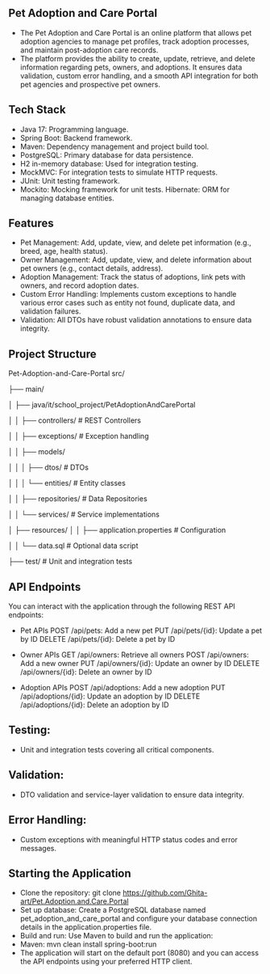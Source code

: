 ## Pet Adoption and Care Portal

- The Pet Adoption and Care Portal is an online platform that allows pet adoption agencies to manage pet profiles, track adoption processes, 
and maintain post-adoption care records.
- The platform provides the ability to create, update, retrieve, and delete information regarding pets, owners, and adoptions.
It ensures data validation, custom error handling, and a smooth API integration for both pet agencies and prospective pet owners.

## Tech Stack
- Java 17: Programming language. 
- Spring Boot: Backend framework. 
- Maven: Dependency management and project build tool.
- PostgreSQL: Primary database for data persistence. 
- H2 in-memory database: Used for integration testing.
- MockMVC: For integration tests to simulate HTTP requests. 
- JUnit: Unit testing framework.
- Mockito: Mocking framework for unit tests. Hibernate: ORM for managing database entities.

## Features
- Pet Management: Add, update, view, and delete pet information (e.g., breed, age, health status).
- Owner Management: Add, update, view, and delete information about pet owners (e.g., contact details, address).
- Adoption Management: Track the status of adoptions, link pets with owners, and record adoption dates.
- Custom Error Handling: Implements custom exceptions to handle various error cases such as entity not found, duplicate data, and validation failures.
- Validation: All DTOs have robust validation annotations to ensure data integrity.

## Project Structure
Pet-Adoption-and-Care-Portal
src/

├── main/

│   ├── java/it/school_project/PetAdoptionAndCarePortal

│   │   ├── controllers/             # REST Controllers

│   │   ├── exceptions/              # Exception handling

│   │   ├── models/                  

│   │   │   ├── dtos/                # DTOs

│   │   │   └── entities/            # Entity classes

│   │   ├── repositories/            # Data Repositories

│   │   └── services/                # Service implementations

│   ├── resources/
│   │   ├── application.properties   # Configuration

│   │   └── data.sql                 # Optional data script

├── test/                            # Unit and integration tests
## API Endpoints
You can interact with the application through the following REST API endpoints:

- Pet APIs
POST /api/pets: Add a new pet
PUT /api/pets/{id}: Update a pet by ID
DELETE /api/pets/{id}: Delete a pet by ID

- Owner APIs
GET /api/owners: Retrieve all owners
POST /api/owners: Add a new owner
PUT /api/owners/{id}: Update an owner by ID
DELETE /api/owners/{id}: Delete an owner by ID

- Adoption APIs
POST /api/adoptions: Add a new adoption
PUT /api/adoptions/{id}: Update an adoption by ID
DELETE /api/adoptions/{id}: Delete an adoption by ID

## Testing:
- Unit and integration tests covering all critical components.

## Validation:
- DTO validation and service-layer validation to ensure data integrity.

## Error Handling:
- Custom exceptions with meaningful HTTP status codes and error messages.

## Starting the Application
- Clone the repository: git clone https://github.com/Ghita-art/Pet.Adoption.and.Care.Portal
- Set up database: Create a PostgreSQL database named pet_adoption_and_care_portal and configure your database connection details in the application.properties file.
- Build and run: Use Maven to build and run the application:
- Maven: mvn clean install spring-boot:run
- The application will start on the default port (8080) and you can access the API endpoints using your preferred HTTP client.

